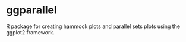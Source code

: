 # ggparallel
R package for creating hammock plots and parallel sets plots using the ggplot2 framework.
